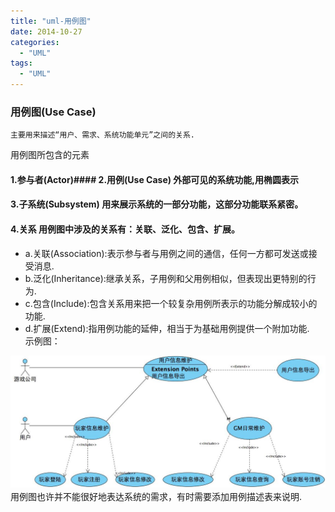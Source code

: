 ```yaml
---
title: "uml-用例图"
date: 2014-10-27
categories:
  - "UML"
tags:
  - "UML"
---
```

<!--more-->

### 用例图(Use Case)
    主要用来描述“用户、需求、系统功能单元”之间的关系.

<!--more-->
用例图所包含的元素

#### 1.参与者(Actor)#### 2.用例(Use Case)    外部可见的系统功能,用椭圆表示
#### 3.子系统(Subsystem)    用来展示系统的一部分功能，这部分功能联系紧密。
#### 4.关系    用例图中涉及的关系有：关联、泛化、包含、扩展。
* a.关联(Association):表示参与者与用例之间的通信，任何一方都可发送或接受消息.  
* b.泛化(Inheritance):继承关系，子用例和父用例相似，但表现出更特别的行为.
* c.包含(Include):包含关系用来把一个较复杂用例所表示的功能分解成较小的功能.
* d.扩展(Extend):指用例功能的延伸，相当于为基础用例提供一个附加功能.
　   
示例图：

![image](/images/post/2014-10-27-uml-yong-li-tu/case_diagram.jpg)
　　
用例图也许并不能很好地表达系统的需求，有时需要添加用例描述表来说明.

